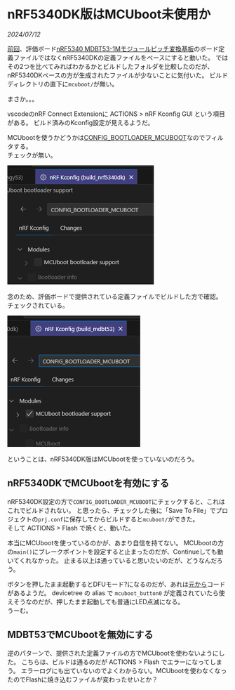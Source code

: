 # nRF5340DK版はMCUboot未使用か

<i>2024/07/12</i>

[前回](20240711-boot.md)、評価ボード[nRF5340 MDBT53-1Mモジュールピッチ変換基板](https://www.switch-science.com/products/8658)のボード定義ファイルではなくnRF5340DKの定義ファイルをベースにすると動いた。
ではその2つを比べてみればわかるかとビルドしたフォルダを比較したのだが、nRF5340DKベースの方が生成されたファイルが少ないことに気付いた。
ビルドディレクトリの直下に`mcuboot/`が無い。

まさか。。。

vscodeのnRF Connect Extensionに ACTIONS > nRF Kconfig GUI という項目がある。
ビルド済みのKconfig設定が見えるようだ。

MCUbootを使うかどうかは[CONFIG_BOOTLOADER_MCUBOOT](https://docs.nordicsemi.com/bundle/ncs-latest/page/mcuboot/readme-ncs.html)なのでフィルタする。  
チェックが無い。

![image](20240712a-1.png)

念のため、評価ボードで提供されている定義ファイルでビルドした方で確認。  
チェックされている。

![image](20240712a-2.png)

ということは、nRF5340DK版はMCUbootを使っていないのだろう。

## nRF5340DKでMCUbootを有効にする

nRF5340DK設定の方で`CONFIG_BOOTLOADER_MCUBOOT`にチェックすると、これはこれでビルドされない。
と思ったら、チェックした後に「Save To File」でプロジェクトの`prj.conf`に保存してからビルドすると`mcuboot/`ができた。  
そして ACTIONS > Flash で焼くと、動いた。

本当にMCUbootを使っているのかが、あまり自信を持てない。
MCUbootの方の`main()`にブレークポイントを設定すると止まったのだが、Continueしても動いてくれなかった。
止まる以上は通っていると思いたいのだが、どうなんだろう。

ボタンを押したまま起動するとDFUモード?になるのだが、あれは[元から](https://github.com/nrfconnect/sdk-mcuboot/blob/v2.0.99-ncs1-branch/boot/zephyr/main.c#L478-L489)コードがあるようだ。
devicetree の alias で `mcuboot_button0` が定義されていたら使えそうなのだが、押したまま起動しても普通にLED点滅になる。  
うーむ。

## MDBT53でMCUbootを無効にする

逆のパターンで、提供された定義ファイルの方でMCUbootを使わないようにした。
こちらは、ビルドは通るのだが ACTIONS > Flash でエラーになってしまう。
エラーログにも出ていないのでよくわからない。MCUbootを使わなくなったのでFlashに焼き込むファイルが変わったせいとか？
